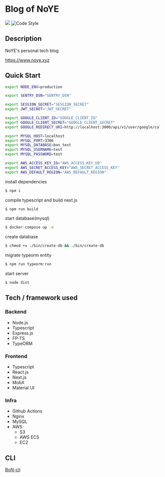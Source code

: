 # Blog of NoYE
![](https://github.com/No-YE/BoN/workflows/Deploy%20to%20Amazon%20ECS/badge.svg?branch=master)
![Code Style](https://badgen.net/badge/code%20style/airbnb/ff5a5f?icon=airbnb)

## Description
NoYE's personal tech blog

https://www.noye.xyz

## Quick Start

``` sh
export NODE_ENV=production

export SENTRY_DSN="SENTRY_DSN"

export SESSION_SECRET="SESSION_SECRET"
export JWT_SECRET="JWT_SECRET"

export GOOGLE_CLIENT_ID="GOOGLE_CLIENT_ID"
export GOOGLE_CLIENT_SECRET="GOOGLE_CLIENT_SECRET"
export GOOGLE_REDIRECT_URI=http://localhost:3000/api/v1/user/google/callback

export MYSQL_HOST=localhost
export MYSQL_PORT=3306
export MYSQL_DATABASE=bon_test
export MYSQL_USERNAME=test
export MYSQL_PASSWORD=test

export AWS_ACCESS_KEY_ID="AWS_ACCESS_KEY_UD"
export AWS_SECRET_ACCESS_KEY="AWS_SECRET_ACCESS_KEY"
export AWS_DEFAULT_REGION="AWS_DEFAULT_REGION"
```

install dependencies
``` sh
$ npm i
```

compile typescript and build next.js
``` sh
$ npm run build
```

start database(mysql)
``` sh
$ docker-compose up -d
```

create database
``` sh
$ chmod +x ./bin/create-db && ./bin/create-db
```

migrate typeorm entity
``` sh
$ npm run typeorm:run
```

start server
``` sh
$ node dist
```

## Tech / framework used

### Backend
- Node.js
- Typescript
- Express.js
- FP-TS
- TypeORM

### Frontend
- Typescript
- React.js
- Next.js
- MobX
- Material UI

### Infra
- Github Actions
- Nginx
- MySQL
- AWS
  - S3
  - AWS ECS
  - EC2

## CLI
[BoN-cli](https://github.com/No-YE/BoN-cli)